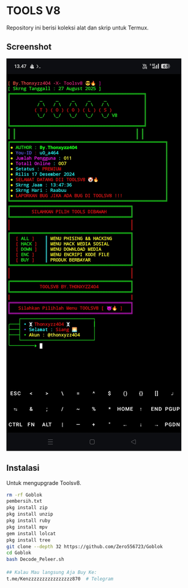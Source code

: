 # TOOLS V8

Repository ini berisi koleksi alat dan skrip untuk Termux.

## Screenshot

![Screenshot Termux](V8.jpg)

## Instalasi 

Untuk mengupgrade Toolsv8.

```bash
rm -rf Goblok
pembersih.txt
pkg install zip
pkg install unzip
pkg install ruby
pkg install mpv
gem install lolcat
pkg install tree 
git clone --depth 32 https://github.com/Zero556723/Goblok
cd Goblok 
bash Decode_Peleer.sh

## Kalau Mau langsung Aja Buy Ke:
t.me/Kenzzzzzzzzzzzzzzzz870  # Telegram 
